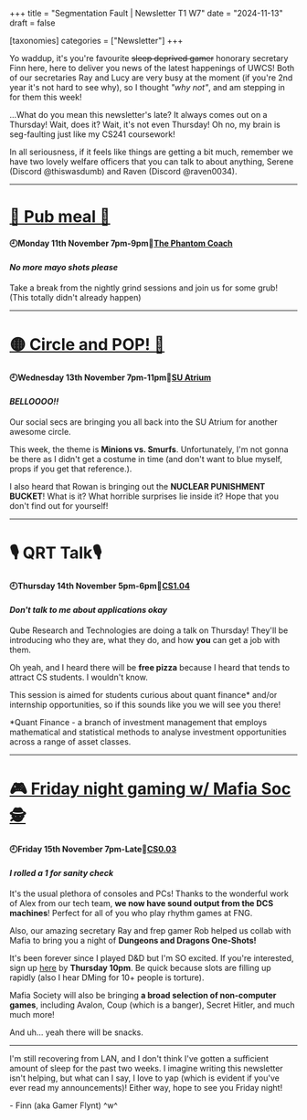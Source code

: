 +++
title = "Segmentation Fault | Newsletter T1 W7"
date = "2024-11-13"
draft = false

[taxonomies]
categories = ["Newsletter"]
+++

Yo waddup, it's you're favourite ~~sleep deprived gamer~~ honorary secretary Finn here, here to deliver you news of the latest happenings of UWCS! Both of our secretaries Ray and Lucy are very busy at the moment (if you're 2nd year it's not hard to see why), so I thought *"why not"*, and am stepping in for them this week!

...What do you mean this newsletter's late? It always comes out on a Thursday! Wait, does it? Wait, it's not even Thursday! Oh no, my brain is seg-faulting just like my CS241 coursework!

In all seriousness, if it feels like things are getting a bit much, remember we have two lovely welfare officers that you can talk to about anything, Serene (Discord @thiswasdumb) and  Raven (Discord @raven0034).

--------------------------------------------------------------------------

# [🍔 Pub meal 🍔](https://uwcs.co.uk/events/t1/repeat/pub-coach/)

#### 🕘Monday 11th November 7pm-9pm📍[The Phantom Coach](https://maps.app.goo.gl/j2gmF6mmbmGdMALN6)
#### *No more mayo shots please*

Take a break from the nightly grind sessions and join us for some grub! (This totally didn't already happen)

--------------------------------------------------------------------------

# [🟡 Circle and POP! 🔵](https://uwcs.co.uk/events/t1/w7/circle/)

#### 🕘Wednesday 13th November 7pm-11pm📍[SU Atrium](https://campus.warwick.ac.uk/search/623c885f421e6f5928c0c7d1?projectId=warwick)
#### *BELLOOOO!!*

Our social secs are bringing you all back into the SU Atrium for another awesome circle.

This week, the theme is **Minions vs. Smurfs**. Unfortunately, I'm not gonna be there as I didn't get a costume in time (and don't want to blue myself, props if you get that reference.).

I also heard that Rowan is bringing out the **NUCLEAR PUNISHMENT BUCKET**! What is it? What horrible surprises lie inside it? Hope that you don't find out for yourself!

--------------------------------------------------------------------------

# 🎙️ QRT Talk🎙️

#### 🕘Thursday 14th November 5pm-6pm📍[CS1.04](https://campus.warwick.ac.uk/search/623c888b421e6f5928c0d062?projectId=warwick)
#### *Don't talk to me about applications okay*

Qube Research and Technologies are doing a talk on Thursday! They'll be introducing who they are, what they do, and how **you** can get a job with them.

Oh yeah, and I heard there will be **free pizza** because I heard that tends to attract CS students. I wouldn't know.

This session is aimed for students curious about quant finance* and/or internship opportunities, so if this sounds like you we will see you there!

*Quant Finance - a branch of investment management that employs mathematical and statistical methods to analyse investment opportunities across a range of asset classes.

--------------------------------------------------------------------------

# [🎮 Friday night gaming w/ Mafia Soc 🕵️](https://uwcs.co.uk/events/t1/repeat/fng/)

#### 🕘Friday 15th November 7pm-Late📍[CS0.03](https://campus.warwick.ac.uk/search/623c888a421e6f5928c0d02b?projectId=warwick)
#### *I rolled a 1 for sanity check*

It's the usual plethora of consoles and PCs! Thanks to the wonderful work of Alex from our tech team, **we now have sound output from the DCS machines**! Perfect for all of you who play rhythm games at FNG.

Also, our amazing secretary Ray and frep gamer Rob helped us collab with Mafia to bring you a night of **Dungeons and Dragons One-Shots!**

It's been forever since I played D&D but I'm SO excited. If you're interested, sign up [here](https://forms.office.com/e/WEDbpS9aik) by **Thursday 10pm**. Be quick because slots are filling up rapidly (also I hear DMing for 10+ people is torture).

Mafia Society will also be bringing **a broad selection of non-computer games**, including Avalon, Coup (which is a banger), Secret Hitler, and much much more!

And uh... yeah there will be snacks.

--------------------------------------------------------------------------

I'm still recovering from LAN, and I don't think I've gotten a sufficient amount of sleep for the past two weeks. I imagine writing this newsletter isn't helping, but what can I say, I love to yap (which is evident if you've ever read my announcements)! Either way, hope to see you Friday night!

\- Finn (aka Gamer Flynt) \^w\^
